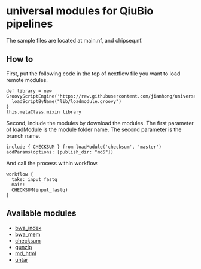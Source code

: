 # universal modules for QiuBio pipelines

The sample files are located at main.nf, and chipseq.nf.

## How to

First, put the following code in the top of nextflow file you want to load remote modules.

```nextflow
def library = new GroovyScriptEngine('https://raw.githubusercontent.com/jianhong/universalModule/master/').with{
  loadScriptByName("lib/loadmodule.groovy")
}
this.metaClass.mixin library
```

Second, include the modules by download the modules.
The first parameter of loadModule is the module folder name.
The second parameter is the branch name.

```nextflow
include { CHECKSUM } from loadModule('checksum', 'master') addParams(options: [publish_dir: "md5"])

```

And call the process within workflow.

```nextflow
workflow {
  take: input_fastq
  main:
  CHECKSUM(input_fastq)
}
```

## Available modules

- [bwa_index](https://jianhong.github.io/universalModule/bwa_index.html)
- [bwa_mem](https://jianhong.github.io/universalModule/bwa_mem.html)
- [checksum](https://jianhong.github.io/universalModule/checksum.html)
- [gunzip](https://jianhong.github.io/universalModule/gunzip.html)
- [md_html](https://jianhong.github.io/universalModule/md_html.html)
- [untar](https://jianhong.github.io/universalModule/untar.html)
